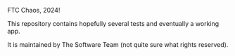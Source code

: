 FTC Chaos, 2024! 

This repository contains hopefully several tests and eventually a working app.

It is maintained by The Software Team (not quite sure what rights reserved).
